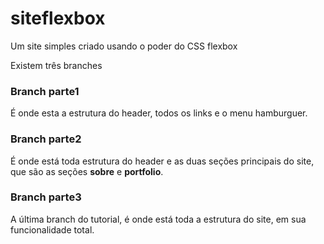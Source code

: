 # siteflexbox
Um site simples criado usando o poder do CSS flexbox

Existem três branches 

### Branch parte1
É onde esta a estrutura do header, todos os links e o menu hamburguer.

### Branch parte2
É onde está toda estrutura do header e as duas seções principais do site, que são as seções **sobre** e **portfolio**. 

### Branch parte3
A última branch do tutorial, é onde está toda a estrutura do site, em sua funcionalidade total.


